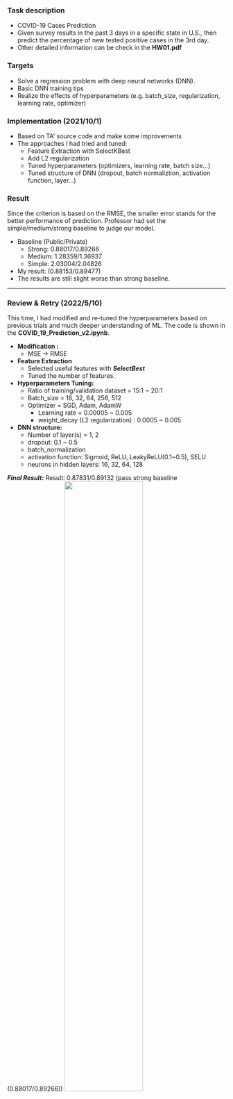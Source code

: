 ### Task description
* COVID-19 Cases Prediction
* Given survey results in the past 3 days in a specific state in U.S., then
predict the percentage of new tested positive cases in the 3rd day.
* Other detailed information can be check in the **HW01.pdf**

### Targets 
* Solve a regression problem with deep neural networks (DNN).
* Basic DNN training tips
* Realize the effects of hyperparameters (e.g. batch_size, regularization, learning rate, optimizer)

### Implementation (2021/10/1)
* Based on TA' source code and make some improvements
* The approaches I had tried and tuned:
  * Feature Extraction with SelectKBest
  * Add L2 regularization
  * Tuned hyperparameters (optimizers, learning rate, batch size...)
  * Tuned structure of DNN (dropout, batch normaliztion, activation function, layer...)
### Result
Since the criterion is based on the RMSE, the smaller error stands for the better performance of prediction.
Professor had set the simple/medium/strong baseline to judge our model.
* Baseline (Public/Private)
  * Strong: 0.88017/0.89266
  * Medium: 1.28359/1.36937 
  * Simple: 2.03004/2.04826
* My result: (0.88153/0.89477)
* The results are still slight worse than strong baseline.
---
### Review & Retry (2022/5/10)
This time, I had modified and re-tuned the hyperparameters based on previous trials and much deeper understanding of ML. The code is shown in the **COVID_19_Prediction_v2.ipynb**.
* **Modification :**
  * MSE $\rightarrow$ RMSE
* **Feature Extraction**
  * Selected useful features with ***SelectBest***
  * Tuned the number of features. 
* **Hyperparameters Tuning:**
  * Ratio of training/validation dataset = 15:1 ~ 20:1
  * Batch_size = 16, 32, 64, 256, 512
  * Optimizer = SGD, Adam, AdamW
    * Learning rate = 0.00005 ~ 0.005
    * weight_decay (L2 regularization) : 0.0005 ~ 0.005
 * **DNN structure:**
   * Number of layer(s) = 1, 2
   * dropout: 0.1 ~ 0.5
   * batch_normalization
   * activation function: Sigmoid, ReLU, LeakyReLU(0.1~0.5), SELU
   * neurons in hidden layers: 16, 32, 64, 128

***Final Result:***
Result: 0.87831/0.89132 (pass strong baseline (0.88017/0.89266))
<img src="https://i.imgur.com/rXGpYh4.png" width=60%>
